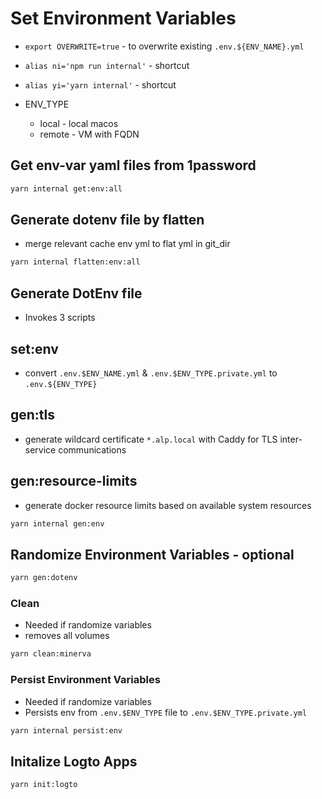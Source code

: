 # Set Environment Variables

  - `export OVERWRITE=true` - to overwrite existing `.env.${ENV_NAME}.yml`
  - `alias ni='npm run internal'` - shortcut
  - `alias yi='yarn internal'` - shortcut

- ENV_TYPE
  - local - local macos
  - remote - VM with FQDN

## Get env-var yaml files from 1password

```bash
yarn internal get:env:all
```

## Generate dotenv file by flatten

- merge relevant cache env yml to flat yml in git_dir

```bash
yarn internal flatten:env:all
```

## Generate DotEnv file

- Invokes 3 scripts

## set:env

- convert `.env.$ENV_NAME.yml` & `.env.$ENV_TYPE.private.yml` to `.env.${ENV_TYPE}`

## gen:tls

- generate wildcard certificate `*.alp.local` with Caddy for TLS inter-service communications

## gen:resource-limits

- generate docker resource limits based on available system resources

```bash
yarn internal gen:env
```

## Randomize Environment Variables - optional

```bash
yarn gen:dotenv
```

### Clean

- Needed if randomize variables
- removes all volumes

```bash
yarn clean:minerva
```

### Persist Environment Variables

- Needed if randomize variables
- Persists env from `.env.$ENV_TYPE` file to `.env.$ENV_TYPE.private.yml`

```bash
yarn internal persist:env
```

## Initalize Logto Apps

```bash
yarn init:logto
```
